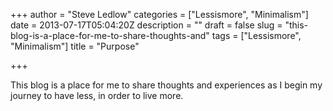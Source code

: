 +++
author = "Steve Ledlow"
categories = ["Lessismore", "Minimalism"]
date = 2013-07-17T05:04:20Z
description = ""
draft = false
slug = "this-blog-is-a-place-for-me-to-share-thoughts-and"
tags = ["Lessismore", "Minimalism"]
title = "Purpose"

+++


<p>This blog is a place for me to share thoughts and experiences as I begin my journey to have less, in order to live more.</p>

